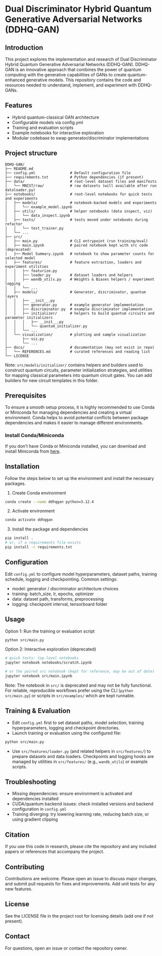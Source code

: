 # Dual Discriminator Hybrid Quantum Generative Adversarial Networks (DDHQ-GAN)

## Introduction

This project explores the implementation and research of Dual Discriminator Hybrid Quantum Generative Adversarial Networks (DDHQ-GAN). DDHQ-GAN is an innovative approach that combines the power of quantum computing with the generative capabilities of GANs to create quantum-enhanced generative models. This repository contains the code and resources needed to understand, implement, and experiment with DDHQ-GANs.

## Features

- Hybrid quantum-classical GAN architecture
- Configurable models via config.yml
- Training and evaluation scripts
- Example notebooks for interactive exploration
- Modular codebase to swap generator/discriminator implementations

## Project structure

```
DDHQ-GAN/
├── README.md
├── config.yml                # Default configuration file
├── requirements.txt          # Python dependencies (if present)
├── data/                     # root-level dataset files and manifests
│   └── MNIST/raw/            # raw datasets (will available after run dataloader.py)
├── notebooks/                # root-level notebooks for quick tests and experiments
│   ├── models/               # notebook-backed models and experiments
│   │   └── example_model.ipynb
│   ├── utils/                # helper notebooks (data inspect, viz)
│   │   └── data_inspect.ipynb
│   ├── tests/                # tests moved under notebooks during refactor
│   │   └── test_trainer.py
│   └── ...
├── src/
│   ├── main.py               # CLI entrypoint (run training/eval)
│   ├── main.ipynb            # paired notebook kept with src code (deprecated)
│   ├── Model Summary.ipynb   # notebook to show parameter counts for selected model
│   ├── features/             # feature extraction, loaders and experiment utilities
│   │   ├── featurize.py
│   │   ├── loader.py         # dataset loaders and helpers
│   │   ├── wandb_utils.py    # Weights & Biases helpers / experiment logging
│   │   └── ...
│   ├── models/               # Generator, discriminator, quantum layers
│   │   ├── __init__.py
│   │   ├── generator.py      # example generator implementation
│   │   ├── discriminator.py  # example discriminator implementation
│   │   ├── initializer/      # helpers to build quantum circuits and parameter initializers
│   │   │   ├── __init__.py
│   │   │   └── quantum_initializer.py
│   │   └── ...
│   └── visualization/        # plotting and sample visualization
│       ├── viz.py
│       └── ...
├── docs/                     # documentation (may not exist in repo)
│   └── REFERENCES.md         # curated references and reading list
└── LICENSE
```

Note: `src/models/initializer/` contains helpers and builders used to construct quantum circuits, parameter initialization strategies, and utilities for mapping classical parameters into quantum circuit gates. You can add builders for new circuit templates in this folder.

## Prerequisites

To ensure a smooth setup process, it is highly recommended to use Conda or Miniconda for managing dependencies and creating a virtual environment. Conda helps to avoid potential conflicts between package dependencies and makes it easier to manage different environments.

### Install Conda/Miniconda

If you don't have Conda or Miniconda installed, you can download and install Miniconda from [here](https://docs.conda.io/en/latest/miniconda.html).

## Installation

Follow the steps below to set up the environment and install the necessary packages.

1. Create Conda environment

```bash
conda create --name ddhqgan python=3.12.4
```

2. Activate environment

```bash
conda activate ddhqgan
```

3. Install the package and dependencies

```bash
pip install .
# or, if a requirements file exists
pip install -r requirements.txt
```

## Configuration

Edit `config.yml` to configure model hyperparameters, dataset paths, training schedule, logging and checkpointing. Common settings:

- model: generator / discriminator architecture choices
- training: batch_size, lr, epochs, optimizer
- data: dataset path, transforms, preprocessing
- logging: checkpoint interval, tensorboard folder

## Usage

Option 1: Run the training or evaluation script

```bash
python src/main.py
```

Option 2: Interactive exploration (deprecated)

```bash
# quick tests: top-level notebooks
jupyter notebook notebooks/scratch.ipynb

# or the paired src notebook (kept for reference, may be out of date)
jupyter notebook src/main.ipynb
```

Note: The notebook in `src/` is deprecated and may not be fully functional. For reliable, reproducible workflows prefer using the CLI (`python src/main.py`) or scripts in `src/examples/` which are kept runnable.

## Training & Evaluation

- Edit `config.yml` first to set dataset paths, model selection, training hyperparameters, logging and checkpoint directories.
- Launch training or evaluation using the configured file:

```bash
python src/main.py
```

- Use `src/features/loader.py` (and related helpers in `src/features/`) to prepare datasets and data loaders. Checkpoints and logging hooks are managed by utilities in `src/features/` (e.g., `wandb_utils`) or example scripts.

## Troubleshooting

- Missing dependencies: ensure environment is activated and dependencies installed
- CUDA/quantum backend issues: check installed versions and backend configuration in `config.yml`
- Training diverging: try lowering learning rate, reducing batch size, or using gradient clipping

## Citation

If you use this code in research, please cite the repository and any included papers or references that accompany the project.

## Contributing

Contributions are welcome. Please open an issue to discuss major changes, and submit pull requests for fixes and improvements. Add unit tests for any new features.

## License

See the LICENSE file in the project root for licensing details (add one if not present).

## Contact

For questions, open an issue or contact the repository owner.
